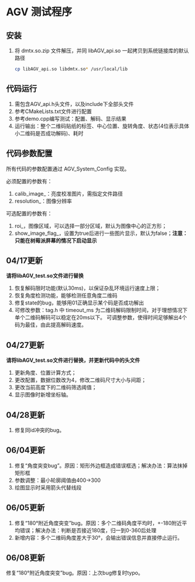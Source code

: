 # AGV 测试程序



## 安装

1. 将 dmtx.so.zip 文件解压，并同 libAGV_api.so 一起拷贝到系统链接库的默认路径

   ```bash
   cp libAGV_api.so libdmtx.so* /usr/local/lib
   ```

## 代码运行

1. 需包含AGV_api.h头文件，以及include下全部头文件
2. 参考CMakeLists.txt文件进行配置
3. 参考demo.cpp编写测试：配置、解码、显示结果
4. 运行输出：整个二维码贴纸的标签、中心位置、旋转角度、状态(4位表示具体小二维码是否成功解码)、耗时


## 代码参数配置

所有代码的参数配置通过 AGV_System_Config 实现。

必须配置的参数有：
1. calib_image_：亮度校准图片，需指定文件路径
2. resolution_：图像分辨率


可选配置的参数有：
1. roi_，图像区域，可以选择一部分区域，默认为图像中心的正方形；
2. show_image_flag_，设置为true后进行一些图片显示，默认为false；**注意：只能在树莓派屏幕的情况下启动显示**



## 04/17更新
**请将libAGV_test.so文件进行替换**
1. 恢复解码限时功能(默认30ms)，以保证杂乱环境运行速度上限；
2. 恢复角度检测功能，能够检测任意角度二维码
3. 修复state的bug，能够用01正确显示某个码是否成功解出
3. 可修改参数：tag.h 中 timeout_ms 为二维码解码限制时间，对于理想情况下单个二维码解码可以稳定在20ms以下。
可调整参数，使得时间足够解出4个码为最佳，由此提高解码速度。

## 04/27更新
**请将libAGV_test.so文件进行替换，并更新代码中的头文件**
1. 更新角度、位置计算方式；
2. 更改配置，数据位数改为4，修改二维码尺寸大小与间距；
3. 更改当前高度下的二维码筛选阈值；
4. 显示图像时新增坐标轴。

## 04/28更新
1. 修复同id冲突的bug。

## 06/04更新
1. 修复“角度突变bug”。原因：矩形外边框造成错误框选；解决办法：算法抹掉矩形框
2. 参数调整：最小轮廓阈值由400->300
3. 绘图显示时采用箭头代替线段

## 06/05更新
1. 修复“180°附近角度突变”bug。原因：多个二维码角度平均时，+-180附近平均错误；解决办法：判断是否接近180度，归一到0-360后处理
2. 新增内容：多个二维码角度差大于30°，会输出错误信息并直接停止运行。

## 06/08更新
修复“180°附近角度突变”bug。原因：上次bug修复时typo。
